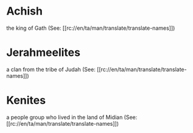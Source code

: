 # Achish

the king of Gath (See: [[rc://en/ta/man/translate/translate-names]])

# Jerahmeelites

a clan from the tribe of Judah (See: [[rc://en/ta/man/translate/translate-names]])

# Kenites

a people group who lived in the land of Midian (See: [[rc://en/ta/man/translate/translate-names]])